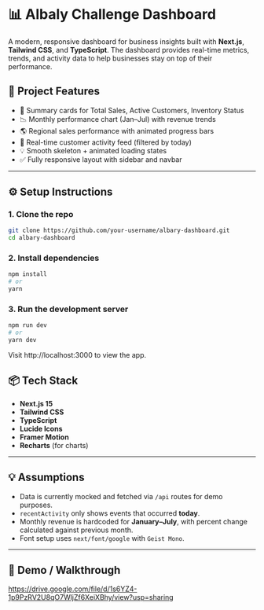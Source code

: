 # 📊 Albaly Challenge Dashboard

A modern, responsive dashboard for business insights built with **Next.js**, **Tailwind CSS**, and **TypeScript**. The dashboard provides real-time metrics, trends, and activity data to help businesses stay on top of their performance.

## 🚀 Project Features

- 🧾 Summary cards for Total Sales, Active Customers, Inventory Status
- 📉 Monthly performance chart (Jan–Jul) with revenue trends
- 🌎 Regional sales performance with animated progress bars
- 🔄 Real-time customer activity feed (filtered by today)
- 💡 Smooth skeleton + animated loading states
- ✅ Fully responsive layout with sidebar and navbar

---

## ⚙️ Setup Instructions

### 1. Clone the repo

```bash
git clone https://github.com/your-username/albary-dashboard.git
cd albary-dashboard
```

### 2. Install dependencies
```bash
npm install
# or
yarn
```

### 3. Run the development server
```bash
npm run dev
# or
yarn dev
```

Visit http://localhost:3000 to view the app.

## 📦 Tech Stack

- **Next.js 15**
- **Tailwind CSS**
- **TypeScript**
- **Lucide Icons**
- **Framer Motion**
- **Recharts** (for charts)

---

## 💡 Assumptions

- Data is currently mocked and fetched via `/api` routes for demo purposes.
- `recentActivity` only shows events that occurred **today**.
- Monthly revenue is hardcoded for **January–July**, with percent change calculated against previous month.
- Font setup uses `next/font/google` with `Geist Mono`.

---

## 🎥 Demo / Walkthrough

https://drive.google.com/file/d/1s6YZ4-1p9PzRV2U8qO7WljZf6XeiXBhy/view?usp=sharing